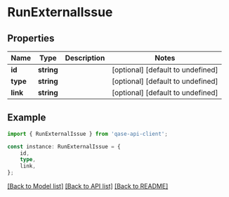 # RunExternalIssue


## Properties

Name | Type | Description | Notes
------------ | ------------- | ------------- | -------------
**id** | **string** |  | [optional] [default to undefined]
**type** | **string** |  | [optional] [default to undefined]
**link** | **string** |  | [optional] [default to undefined]

## Example

```typescript
import { RunExternalIssue } from 'qase-api-client';

const instance: RunExternalIssue = {
    id,
    type,
    link,
};
```

[[Back to Model list]](../README.md#documentation-for-models) [[Back to API list]](../README.md#documentation-for-api-endpoints) [[Back to README]](../README.md)
